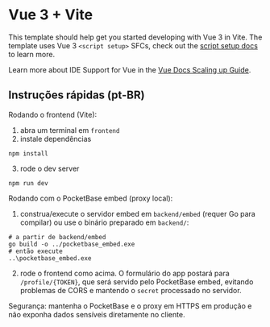 # Vue 3 + Vite

This template should help get you started developing with Vue 3 in Vite. The template uses Vue 3 `<script setup>` SFCs, check out the [script setup docs](https://v3.vuejs.org/api/sfc-script-setup.html#sfc-script-setup) to learn more.

Learn more about IDE Support for Vue in the [Vue Docs Scaling up Guide](https://vuejs.org/guide/scaling-up/tooling.html#ide-support).

## Instruções rápidas (pt-BR)

Rodando o frontend (Vite):

1. abra um terminal em `frontend`
2. instale dependências

```
npm install
```

3. rode o dev server

```
npm run dev
```

Rodando com o PocketBase embed (proxy local):

1. construa/execute o servidor embed em `backend/embed` (requer Go para compilar) ou use o binário preparado em `backend/`:

```
# a partir de backend/embed
go build -o ../pocketbase_embed.exe
# então execute
..\pocketbase_embed.exe
```

2. rode o frontend como acima. O formulário do app postará para `/profile/{TOKEN}`, que será servido pelo PocketBase embed, evitando problemas de CORS e mantendo o `secret` processado no servidor.

Segurança: mantenha o PocketBase e o proxy em HTTPS em produção e não exponha dados sensíveis diretamente no cliente.
